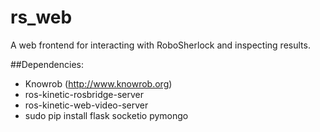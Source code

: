 # rs_web

A web frontend for interacting with RoboSherlock and inspecting results.


##Dependencies:
* Knowrob (http://www.knowrob.org)
* ros-kinetic-rosbridge-server 
* ros-kinetic-web-video-server
* sudo pip install flask socketio pymongo
